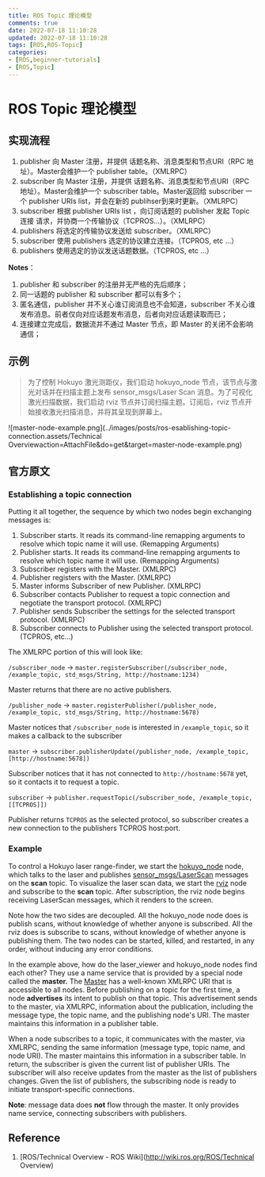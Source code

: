 ```yaml
---
title: ROS Topic 理论模型
comments: true
date: 2022-07-18 11:10:28
updated: 2022-07-18 11:10:28
tags: [ROS,ROS-Topic]
categories:
- [ROS,beginner-tutorials]
- [ROS,Topic]
---
```


# ROS Topic 理论模型

## 实现流程

1. publisher 向 Master 注册，并提供 话题名称、消息类型和节点URI（RPC 地址）。Master会维护一个 publisher table。（XMLRPC）
2. subscriber 向 Master 注册，并提供 话题名称、消息类型和节点URI（RPC 地址）。Master会维护一个 subscriber table。Master返回给 subscriber 一个 publisher URIs list，并会在新的 publihser到来时更新。（XMLRPC）
3. subscriber 根据 publisher URIs list ，向订阅话题的 publisher 发起 Topic 连接 请求，并协商一个传输协议（TCPROS...）。（XMLRPC）
4. publishers 将选定的传输协议发送给 subscriber。（XMLRPC）
5. subscriber 使用 publishers 选定的协议建立连接。（TCPROS, etc ...）
6. publishers 使用选定的协议发送话题数据。（TCPROS, etc ...）

**Notes**：

1. publisher 和 subscriber 的注册并无严格的先后顺序；
2. 同一话题的 publisher 和 subscriber 都可以有多个；
3. 匿名通信，publisher 并不关心谁订阅消息也不会知道，subscriber 不关心谁发布消息。前者仅向对应话题发布消息，后者向对应话题读取而已；
4. 连接建立完成后，数据流并不通过 Master 节点，即 Master 的关闭不会影响通信；

## 示例

> 为了控制 Hokuyo 激光测距仪，我们启动 hokuyo_node 节点，该节点与激光对话并在扫描主题上发布 sensor_msgs/Laser Scan 消息。为了可视化激光扫描数据，我们启动 rviz 节点并订阅扫描主题。订阅后，rviz 节点开始接收激光扫描消息，并将其呈现到屏幕上。

![master-node-example.png](../images/posts/ros-esablishing-topic-connection.assets/Technical Overviewaction=AttachFile&do=get&target=master-node-example.png)

## 官方原文

### Establishing a topic connection

Putting it all together, the sequence by which two nodes begin exchanging messages is:

1. Subscriber starts. It reads its command-line remapping arguments to resolve which topic name it will use. (Remapping Arguments)
2. Publisher starts. It reads its command-line remapping arguments to resolve which topic name it will use. (Remapping Arguments)
3. Subscriber registers with the Master. (XMLRPC)
4. Publisher registers with the Master. (XMLRPC)
5. Master informs Subscriber of new Publisher. (XMLRPC)
6. Subscriber contacts Publisher to request a topic connection and negotiate the transport protocol. (XMLRPC)
7. Publisher sends Subscriber the settings for the selected transport protocol. (XMLRPC)
8. Subscriber connects to Publisher using the selected transport protocol. (TCPROS, etc...)

The XMLRPC portion of this will look like:

`/subscriber_node` → `master.registerSubscriber(/subscriber_node, /example_topic, std_msgs/String, http://hostname:1234)`

Master returns that there are no active publishers.

`/publisher_node` → `master.registerPublisher(/publisher_node, /example_topic, std_msgs/String, http://hostname:5678)`

Master notices that `/subscriber_node` is interested in `/example_topic`, so it makes a callback to the subscriber

`master` → `subscriber.publisherUpdate(/publisher_node, /example_topic, [http://hostname:5678])`

Subscriber notices that it has not connected to `http://hostname:5678` yet, so it contacts it to request a topic.

`subscriber` → `publisher.requestTopic(/subscriber_node, /example_topic, [[TCPROS]])`

Publisher returns `TCPROS` as the selected protocol, so subscriber creates a new connection to the publishers TCPROS host:port.

### Example

To control a Hokuyo laser range-finder, we start the [hokuyo_node](http://wiki.ros.org/hokuyo_node) node, which talks to the laser and publishes [sensor_msgs/LaserScan](http://docs.ros.org/en/api/sensor_msgs/html/msg/LaserScan.html) messages on the **scan** topic. To visualize the laser scan data, we start the [rviz](http://wiki.ros.org/rviz) node and subscribe to the **scan** topic. After subscription, the rviz node begins receiving LaserScan messages, which it renders to the screen.

Note how the two sides are decoupled. All the hokuyo_node node does is publish scans, without knowledge of whether anyone is subscribed. All the rviz does is subscribe to scans, without knowledge of whether anyone is publishing them. The two nodes can be started, killed, and restarted, in any order, without inducing any error conditions.

In the example above, how do the laser_viewer and hokuyo_node nodes find each other? They use a name service that is provided by a special node called the **master.** The [Master](http://wiki.ros.org/Master) has a well-known XMLRPC URI that is accessible to all nodes. Before publishing on a topic for the first time, a node **advertises** its intent to publish on that topic. This advertisement sends to the master, via XMLRPC, information about the publication, including the message type, the topic name, and the publishing node's URI. The master maintains this information in a publisher table.

When a node subscribes to a topic, it communicates with the master, via XMLRPC, sending the same information (message type, topic name, and node URI). The master maintains this information in a subscriber table. In return, the subscriber is given the current list of publisher URIs. The subscriber will also receive updates from the master as the list of publishers changes. Given the list of publishers, the subscribing node is ready to initiate transport-specific connections.

**Note**: message data does **not** flow through the master. It only provides name service, connecting subscribers with publishers.

## Reference 

1. [ROS/Technical Overview - ROS Wiki](http://wiki.ros.org/ROS/Technical Overview)
